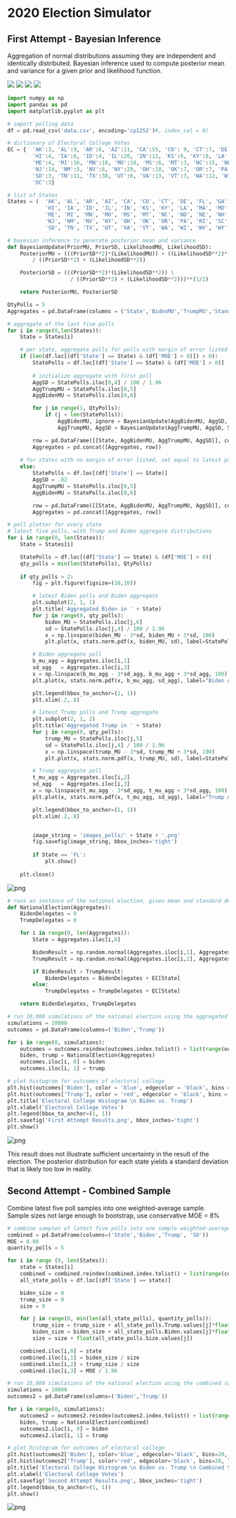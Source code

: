 # 2020 Election Simulator

## First Attempt - Bayesian Inference
Aggregation of normal distributions assuming they are independent and identically distributed.  Bayesian inference used to compute posterior mean and variance for a given prior and likelihood function.

<img src="https://render.githubusercontent.com/render/math?math=Prior \quad f_1(x) =\quad\frac{1}{\sigma_1\sqrt{2\pi}}e{\frac{-(x-\mu_1)^2}{2\sigma_1^2}}">

<img src="https://render.githubusercontent.com/render/math?math=Likelihood \quad f_2(x) = \quad\frac{1}{\sigma_2\sqrt{2\pi}}e{\frac{-(x-\mu_2)^2}{2\sigma_2^2}}">

<img src="https://render.githubusercontent.com/render/math?math=Posterior Mean \quad \mu = \quad\frac{\frac{\mu_1}{2\sigma_1^2} %2B \frac{\mu_2}{2\sigma_2^2}}{\frac{1}{2\sigma_1^2} %2B \frac{1}{2\sigma_2^2}} = \frac{\mu_1\sigma_2^2 %2B \mu_2\sigma_1^2}{\sigma_2^2 %2B \sigma_1^2}">

<img src="https://render.githubusercontent.com/render/math?math=Posterior Variance \quad \sigma^2 = \quad\frac{1}{\frac{1}{\sigma_1^2}%2B \frac{1}{\sigma_2^2}} = \frac{\sigma_1^2\sigma_2^2}{\sigma_1^2 %2B \sigma_2^2}">


```python
import numpy as np
import pandas as pd
import matplotlib.pyplot as plt

# import polling data
df = pd.read_csv('data.csv', encoding='cp1252')#, index_col = 0)

# dictionary of Electoral College Votes
EC = {  'AK':3, 'AL':9, 'AR':6, 'AZ':11, 'CA':55, 'CO': 9, 'CT':7, 'DE':3, 'FL':29, 'GA':16, \
        'HI':4, 'IA':6, 'ID':4, 'IL':20, 'IN':11, 'KS':6, 'KY':8, 'LA':8, 'MA':11, 'MD':10, \
        'ME':4, 'MI':16, 'MN':10, 'MO':10, 'MS':6, 'MT':3, 'NC':15, 'ND':3, 'NE':5, 'NH':4, \
        'NJ':14, 'NM':5, 'NV':6, 'NY':29, 'OH':18, 'OK':7, 'OR':7, 'PA':20, 'RI':4, 'SC':9, \
        'SD':3, 'TN':11, 'TX':38, 'UT':6, 'VA':13, 'VT':3, 'WA':12, 'WI':10, 'WV':5, 'WY':3, \
        'DC':3}

# list of States
States = (  'AK', 'AL', 'AR', 'AZ', 'CA', 'CO', 'CT', 'DE', 'FL', 'GA', \
            'HI', 'IA', 'ID', 'IL', 'IN', 'KS', 'KY', 'LA', 'MA', 'MD', \
            'ME', 'MI', 'MN', 'MO', 'MS', 'MT', 'NC', 'ND', 'NE', 'NH', \
            'NJ', 'NM', 'NV', 'NY', 'OH', 'OK', 'OR', 'PA', 'RI', 'SC', \
            'SD', 'TN', 'TX', 'UT', 'VA', 'VT', 'WA', 'WI', 'WV', 'WY', 'DC')
```


```python
# bayesian inference to generate posterior mean and variance
def BayesianUpdate(PriorMU, PriorSD, LikelihoodMU, LikelihoodSD):
    PosteriorMU = (((PriorSD**2)*(LikelihoodMU)) + ((LikelihoodSD**2)*(PriorMU))) \
        / ((PriorSD**2) + (LikelihoodSD**2))

    PosteriorSD = (((PriorSD**2)*(LikelihoodSD**2)) \
                    / ((PriorSD**2) + (LikelihoodSD**2)))**(1/2)

    return PosteriorMU, PosteriorSD

```


```python
QtyPolls = 5
Aggregates = pd.DataFrame(columns = ('State','BidenMU','TrumpMU','StandardDeviation'))

# aggregate of the last five polls
for i in range(0,len(States)):
    State = States[i]

    # per state, aggregate polls for polls with margin of error listed (>0)
    if (len(df.loc[(df['State'] == State) & (df['MOE'] > 0)]) > 0):
        StatePolls = df.loc[(df['State'] == State) & (df['MOE'] > 0)]
        
        # initialize aggregate with first poll
        AggSD = StatePolls.iloc[0,4] / 100 / 1.96
        AggTrumpMU = StatePolls.iloc[0,5]
        AggBidenMU = StatePolls.iloc[0,6]

        for j in range(1, QtyPolls):
            if (j < len(StatePolls)):
                AggBidenMU, ignore = BayesianUpdate(AggBidenMU, AggSD, StatePolls.iloc[j,6], StatePolls.iloc[j,4] / 100 / 1.96)
                AggTrumpMU, AggSD = BayesianUpdate(AggTrumpMU, AggSD, StatePolls.iloc[j,5], StatePolls.iloc[j,4] / 100/ 1.96)

        row = pd.DataFrame([[State, AggBidenMU, AggTrumpMU, AggSD]], columns = Aggregates.columns.values)
        Aggregates = pd.concat([Aggregates, row])
    
    # for states with no margin of error listed, set equal to latest poll with .02 standard deviation
    else:
        StatePolls = df.loc[(df['State'] == State)]
        AggSD = .02
        AggTrumpMU = StatePolls.iloc[0,5]
        AggBidenMU = StatePolls.iloc[0,6]

        row = pd.DataFrame([[State, AggBidenMU, AggTrumpMU, AggSD]], columns = Aggregates.columns.values)
        Aggregates = pd.concat([Aggregates, row])

```


```python
# poll plotter for every state
# latest five polls, with Trump and Biden aggregate distributions
for i in range(0, len(States)):
    State = States[i]

    StatePolls = df.loc[(df['State'] == State) & (df['MOE'] > 0)]
    qty_polls = min(len(StatePolls), QtyPolls)
    
    if qty_polls > 2:
        fig = plt.figure(figsize=(10,10))

        # latest Biden polls and Biden aggregate
        plt.subplot(2, 1, 1)
        plt.title('Aggregated Biden in ' + State)
        for j in range(0, qty_polls):
            biden_MU = StatePolls.iloc[j,6]
            sd = StatePolls.iloc[j,4] / 100 / 1.96
            x = np.linspace(biden_MU - 3*sd, biden_MU + 3*sd, 100)
            plt.plot(x, stats.norm.pdf(x, biden_MU, sd), label=StatePolls.iloc[j,1])

        # Biden aggregate poll
        b_mu_agg = Aggregates.iloc[i,1]
        sd_agg   = Aggregates.iloc[i,3]
        x = np.linspace(b_mu_agg - 3*sd_agg, b_mu_agg + 3*sd_agg, 100)
        plt.plot(x, stats.norm.pdf(x, b_mu_agg, sd_agg), label="Biden Aggregate", color='b', lw=3)

        plt.legend(bbox_to_anchor=(1, 1))
        plt.xlim(.2,.8)

        # latest Trump polls and Trump aggregate
        plt.subplot(2, 1, 2)
        plt.title('Aggregated Trump in ' + State)
        for j in range(0, qty_polls):
            trump_MU = StatePolls.iloc[j,5]
            sd = StatePolls.iloc[j,4] / 100 / 1.96
            x = np.linspace(trump_MU - 3*sd, trump_MU + 3*sd, 100)
            plt.plot(x, stats.norm.pdf(x, trump_MU, sd), label=StatePolls.iloc[j,1])

        # Trump aggregate poll
        t_mu_agg = Aggregates.iloc[i,2]
        sd_agg   = Aggregates.iloc[i,3]
        x = np.linspace(t_mu_agg - 3*sd_agg, t_mu_agg + 3*sd_agg, 100)
        plt.plot(x, stats.norm.pdf(x, t_mu_agg, sd_agg), label="Trump Aggregate", color='r', lw=3)

        plt.legend(bbox_to_anchor=(1, 1))
        plt.xlim(.2,.8)


        image_string = 'images_polls/' + State + '.png'
        fig.savefig(image_string, bbox_inches='tight')
        
        if State == 'FL':
            plt.show()
        
    plt.close()
```


    
![png](images_polls/FL.png)
    



```python
# runs an instance of the national election, given mean and standard deviation per state
def NationalElection(Aggregates):
    BidenDelegates = 0
    TrumpDelegates = 0

    for i in range(0, len(Aggregates)):
        State = Aggregates.iloc[i,0]

        BidenResult = np.random.normal(Aggregates.iloc[i,1], Aggregates.iloc[i,3])
        TrumpResult = np.random.normal(Aggregates.iloc[i,2], Aggregates.iloc[i,3])

        if BidenResult > TrumpResult:
            BidenDelegates = BidenDelegates + EC[State]
        else:
            TrumpDelegates = TrumpDelegates + EC[State]

    return BidenDelegates, TrumpDelegates
```


```python
# run 10,000 simulations of the national election using the aggregated polls
simulations = 10000
outcomes = pd.DataFrame(columns=('Biden','Trump'))

for i in range(0, simulations):
    outcomes = outcomes.reindex(outcomes.index.tolist() + list(range(outcomes.shape[0], outcomes.shape[0]+1)))
    biden, trump = NationalElection(Aggregates)
    outcomes.iloc[i, 0] = biden
    outcomes.iloc[i, 1] = trump
```


```python
# plot histogram for outcomes of electoral college
plt.hist(outcomes['Biden'], color = 'blue', edgecolor = 'black', bins = 20, label = 'Biden')
plt.hist(outcomes['Trump'], color = 'red', edgecolor = 'black', bins = 20, label = 'Trump')
plt.title('Electoral College Histogram \n Biden vs. Trump')
plt.xlabel('Electoral College Votes')
plt.legend(bbox_to_anchor=(1, 1))
plt.savefig('First Attempt Results.png', bbox_inches='tight')
plt.show()
```


    
![png](First%20Attempt%20Results.png)
    


This result does not illustrate sufficient uncertainty in the result of the election. The posterior distribution for each state yields a standard deviation that is likely too low in reality. 

## Second Attempt - Combined Sample
Combine latest five poll samples into one weighted-average sample.  Sample sizes not large enough to bootstrap, use conservative MOE = 8%


```python
# combine samples of latest five polls into one sample weighted-average
combined = pd.DataFrame(columns=('State','Biden','Trump', 'SD'))
MOE = 0.08
quantity_polls = 5

for i in range (0, len(States)):
    state = States[i]
    combined = combined.reindex(combined.index.tolist() + list(range(combined.shape[0], combined.shape[0]+1)))
    all_state_polls = df.loc[(df['State'] == state)]

    biden_size = 0
    trump_size = 0
    size = 0

    for j in range(0, min(len(all_state_polls), quantity_polls)):    
        trump_size = trump_size + all_state_polls.Trump.values[j]*float(all_state_polls.Size.values[j])
        biden_size = biden_size + all_state_polls.Biden.values[j]*float(all_state_polls.Size.values[j])
        size = size + float(all_state_polls.Size.values[j])

    combined.iloc[i,0] = state
    combined.iloc[i,1] = biden_size / size
    combined.iloc[i,2] = trump_size / size
    combined.iloc[i,3] = MOE / 1.96
```


```python
# run 10,000 simulations of the national election using the combined sample
simulations = 10000
outcomes2 = pd.DataFrame(columns=('Biden','Trump'))

for i in range(0, simulations):
    outcomes2 = outcomes2.reindex(outcomes2.index.tolist() + list(range(outcomes2.shape[0], outcomes2.shape[0]+1)))
    biden, trump = NationalElection(combined)
    outcomes2.iloc[i, 0] = biden
    outcomes2.iloc[i, 1] = trump
```


```python
# plot histogram for outcomes of electoral college
plt.hist(outcomes2['Biden'], color='blue', edgecolor='black', bins=20, label='Biden', alpha=.5)
plt.hist(outcomes2['Trump'], color='red', edgecolor='black', bins=20, label='Trump', alpha=.5)
plt.title('Electoral College Histogram \n Biden vs. Trump \n Combined Sample, MOE: 8%')
plt.xlabel('Electoral College Votes')
plt.savefig('Second Attempt Results.png', bbox_inches='tight')
plt.legend(bbox_to_anchor=(1, 1))
plt.show()
```


    
![png](Second%20Attempt%20Results.png)
    


